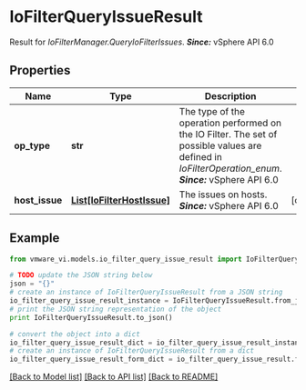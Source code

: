 # IoFilterQueryIssueResult

Result for *IoFilterManager.QueryIoFilterIssues*.  ***Since:*** vSphere API 6.0 

## Properties
Name | Type | Description | Notes
------------ | ------------- | ------------- | -------------
**op_type** | **str** | The type of the operation performed on the IO Filter.  The set of possible values are defined in *IoFilterOperation_enum*.  ***Since:*** vSphere API 6.0  | 
**host_issue** | [**List[IoFilterHostIssue]**](IoFilterHostIssue.md) | The issues on hosts.  ***Since:*** vSphere API 6.0  | [optional] 

## Example

```python
from vmware_vi.models.io_filter_query_issue_result import IoFilterQueryIssueResult

# TODO update the JSON string below
json = "{}"
# create an instance of IoFilterQueryIssueResult from a JSON string
io_filter_query_issue_result_instance = IoFilterQueryIssueResult.from_json(json)
# print the JSON string representation of the object
print IoFilterQueryIssueResult.to_json()

# convert the object into a dict
io_filter_query_issue_result_dict = io_filter_query_issue_result_instance.to_dict()
# create an instance of IoFilterQueryIssueResult from a dict
io_filter_query_issue_result_form_dict = io_filter_query_issue_result.from_dict(io_filter_query_issue_result_dict)
```
[[Back to Model list]](../README.md#documentation-for-models) [[Back to API list]](../README.md#documentation-for-api-endpoints) [[Back to README]](../README.md)


